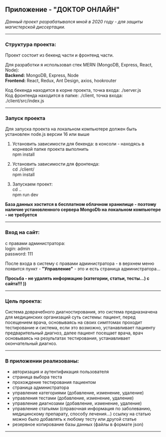 ## Приложение - "ДОКТОР ОНЛАЙН"
*Данный проект разрабатывался мной в 2020 году - для защиты магистерской диссертации.*
<hr>

### Структура проекта:
Проект состоит из бекенд части и фронтенд части. <br>


Для разработки я использовал стек MERN (MongoDB, Express, React, Node):<br>
**Backend:** MongoDB, Express, Node<br>
**Frontend:** React, Redux, Ant Design, axios, hookrouter


Код бекенда находится в корне проекта, точка входа:  ./server.js <br>
Код фронтенда находится в папке:  ./client, точка входа:  ./client/src/index.js

<hr>

### Запуск проекта
Для запуска проекта на локальном компьютере должен быть установлен node.js версии 16 или выше

1) Установить зависимости для бекенда:
в консоли - находясь в корневой папке проекта выполнить<br>
npm install


2) Установить зависимости для фронтенда:<br>
cd ./client/<br>
npm install
3) Запускаем проект:<br>
cd ..<br>
npm run dev<br> 

**База данных хостится в бесплатном облачном хранилище - поэтому наличие установленного сервера MongoDb на локальном компьютере - не требуется**

<hr>

### Вход на сайт:
с правами администратора:  
login: admin<br>
password: 111

После входа в систему с правами администратора - в верхнем меню появится пункт - **"Управление"** - это и есть страница администратора...<br>

**Просьба - не удалять информацию (категории, статьи, тесты...) с сайта!!! ))**

<hr>

### Цель проекта:
Система доврачебного диагностирования,
это система предназначена для медицинских организаций
суть системы:
пациент, перед посещением врача, основываясь на своих симптомах проходит тестирование
и система, если это возможно,  устанавливает пациенту предварительный диагноз,
далее пациент посещает врача, врач основываясь на результатах тестирования, устанавливает окончательный диагноз.

<hr>

### В приложении реализованы:<br>

* авторизация и аутентификация пользователя
* страница выбора теста
* прохождение тестирования пациентом
* страница администратора
* управление категориями (добавление, изменение, удаление)
* управления тестами (добавление, изменение, удаление)
* управление диагнозами (добавление, изменение, удаление)
* управление статьями (справочная информация по заболеванию, медицинскому препарату, способу лечения…) ссылку на статью можно было добавлять к любому тесту или другой статье
* резервное копирование базы данных (файлы в формате json)

<hr>





